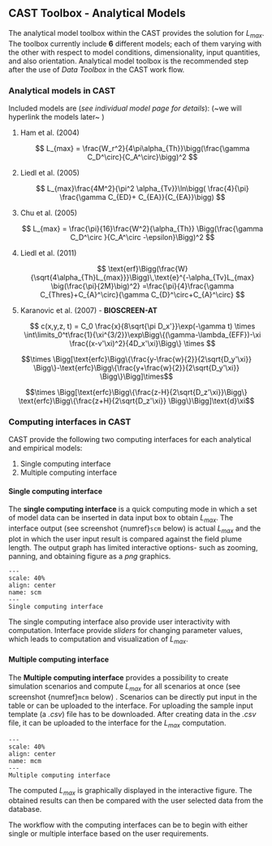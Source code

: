 ## CAST Toolbox - Analytical Models


The analytical model toolbox within the CAST provides the solution for $L_{max}$. The toolbox currently include **6** different models; each of them varying with the other with respect to model conditions, dimensionality, input quantities, and also orientation. Analytical model toolbox is the recommended step after the use of _Data Toolbox_ in the CAST work flow.

### Analytical models in CAST ###
Included models are (_see individual model page for details_):
(~we will hyperlink the models later~ )

1. Ham et al. (2004) 

    $$
  L_{max} = \frac{W_r^2}{4\pi\alpha_{Th}}\bigg(\frac{\gamma C_D^\circ}{C_A^\circ}\bigg)^2 
  $$
2. Liedl et al. (2005) 

    $$
 L_{max}\frac{4M^2}{\pi^2 \alpha_{Tv}}\ln\bigg( \frac{4}{\pi}  \frac{\gamma C_{ED}+ C_{EA}}{C_{EA}}\bigg)
$$

3. Chu et al. (2005) 

    $$
 L_{max} = \frac{\pi}{16}\frac{W^2}{\alpha_{Th}} \Bigg(\frac{\gamma C_D^\circ }{C_A^\circ -\epsilon}\Bigg)^2 
$$

4. Liedl et al. (2011)

    $$
\text{erf}\Bigg(\frac{W}{\sqrt{4\alpha_{Th}L_{max}}}\Bigg)\,\text{e}^{-\alpha_{Tv}L_{max} \big(\frac{\pi}{2M}\big)^2} =\frac{\pi}{4}\frac{\gamma C_{Thres}+C_{A}^\circ}{\gamma C_{D}^\circ+C_{A}^\circ}
$$
5. Karanovic et al. (2007) - **BIOSCREEN-AT**

    $$
c(x,y,z, t) = C_0 \frac{x}{8\sqrt{\pi D_x'}}\exp(-\gamma t) 
\times \int\limits_0^t\frac{1}{\xi^{3/2}}\exp\Bigg\{(\gamma-\lambda_{EFF})-\xi \frac{(x-v'\xi)^2}{4D_x'\xi}\Bigg\}
\times
$$

$$\times \Bigg[\text{erfc}\Bigg\{\frac{y-\frac{w}{2}}{2\sqrt{D_y'\xi}}
\Bigg\}-\text{erfc}\Bigg\{\frac{y+\frac{w}{2}}{2\sqrt{D_y'\xi}}
\Bigg\}\Bigg]\times$$

$$\times \Bigg[\text{erfc}\Bigg\{\frac{z-H}{2\sqrt{D_z'\xi}}\Bigg\}
\text{erfc}\Bigg\{\frac{z+H}{2\sqrt{D_z'\xi}} 
\Bigg\}\Bigg]\text{d}\xi$$


### Computing interfaces in CAST ### 

CAST provide the following two computing interfaces for each analytical and empirical models:

1. Single computing interface
2. Multiple computing interface

#### Single computing interface ####

The **single computing interface** is a quick computing mode in which a set of model data can be inserted in data input box to obtain $L_{max}$. The interface output (see screenshot {numref}`scm` below) is actual $L_{max}$ and the plot in which the user input result is compared against the field plume length. The output graph has limited interactive options- such as zooming, panning, and obtaining figure as a _png_ graphics. 

```{figure} images/an_f1.png
---
scale: 40%
align: center
name: scm
---
Single computing interface
```

The single computing interface also provide user interactivity with computation. Interface provide _sliders_ for changing parameter values, which leads to computation and visualization of $L_{max}$. 


#### Multiple computing interface ####

The **Multiple computing interface** provides a possibility to create simulation scenarios and compute $L_{max}$ for all scenarios at once (see screenshot {numref}`mcm` below) . Scenarios can be directly put input in the table or can be uploaded to the interface. For uploading the sample input template (a *.csv*) file has to be downloaded. After creating data in the *.csv* file, it can be uploaded to the interface for the $L_{max}$ computation. 

```{figure} images/an_f2.png
---
scale: 40%
align: center
name: mcm
---
Multiple computing interface
```
The computed $L_{max}$ is graphically displayed in the interactive figure. The obtained results can then be compared with the user selected data from the database.

The workflow with the computing interfaces can be to begin with either single or multiple interface based on the user requirements.



